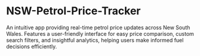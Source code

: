# NSW-Petrol-Price-Tracker
An intuitive app providing real-time petrol price updates across New South Wales. Features a user-friendly interface for easy price comparison, custom search filters, and insightful analytics, helping users make informed fuel decisions efficiently.
